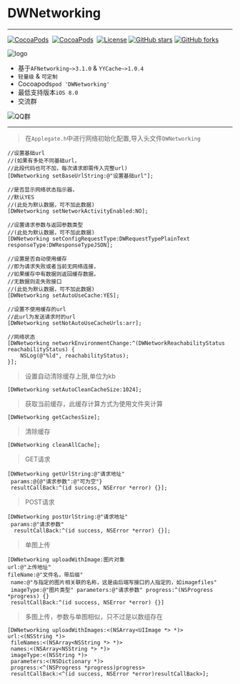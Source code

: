 # DWNetworking

---
[![CocoaPods](http://img.shields.io/cocoapods/v/DWNetworking.svg?style=flat)](http://cocoapods.org/?q=DWNetworking)&nbsp;
[![CocoaPods](http://img.shields.io/cocoapods/p/DWNetworking.svg?style=flat)](http://cocoapods.org/?q=DWNetworking)&nbsp;
[![License](https://img.shields.io/cocoapods/l/DWNetworking.svg?style=flat)](http://cocoapods.org/pods/DWNetworking) 
[![GitHub stars](https://img.shields.io/github/stars/dwanghello/DWNetworking.svg)](https://github.com/asiosldh/DWNetworking/stargazers)
[![GitHub forks](https://img.shields.io/github/forks/dwanghello/DWNetworking.svg)](https://github.com/asiosldh/DWNetworking/forkgazers)

![logo](https://github.com/CoderDwang/DWNetworking/blob/master/logo.png)

- 基于```AFNetworking~>3.1.0``` & ```YYCache~>1.0.4```
- ```轻量级``` & ```可定制```
- Cocoapods```pod 'DWNetworking'```
- 最低支持版本```iOS 8.0```
- 交流群

![QQ群](https://github.com/CoderDwang/DWNetworking/blob/master/QQ群.png)

---
> 在```Applegate.h```中进行网络初始化配置,导入头文件```DWNetworking```

    //设置基础url
    //(如果有多处不同基础url，
    //此段代码也可不加，每次请求即需传入完整url)
    [DWNetworking setBaseUrlString:@"设置基础url"];
    
    //是否显示网络状态指示器，
    //默认YES
    //(此处为默认数据，可不加此数据)
    [DWNetworking setNetworkActivityEnabled:NO];

    //设置请求参数与返回参数类型
    //(此处为默认数据，可不加此数据)
    [DWNetworking setConfigRequestType:DWRequestTypePlainText responseType:DWResponseTypeJSON];
    
    //设置是否自动使用缓存
    //即为请求失败或者当前无网络连接，
    //如果缓存中有数据则返回缓存数据，
    //无数据则走失败接口
    //(此处为默认数据，可不加此数据)
    [DWNetworking setAutoUseCache:YES];

    //设置不使用缓存的url
    //此url为发送请求时的url
    [DWNetworking setNotAutoUseCacheUrls:arr];
    
    //网络状态
    [DWNetworking networkEnvironmentChange:^(DWNetworkReachabilityStatus reachabilityStatus) {
        NSLog(@"%ld", reachabilityStatus);
    }];

> 设置自动清除缓存上限,单位为kb

    [DWNetworking setAutoCleanCacheSize:1024];

> 获取当前缓存，此缓存计算方式为使用文件夹计算

    [DWNetworking getCachesSize];

> 清除缓存

    [DWNetworking cleanAllCache];

> GET请求

    [DWNetworking getUrlString:@"请求地址"
     params:@{@"请求参数":@"可为空"} 
     resultCallBack:^(id success, NSError *error) {}];

> POST请求

    [DWNetworking postUrlString:@"请求地址"
     params:@"请求参数"
      resultCallBack:^(id success, NSError *error) {}];

> 单图上传

    [DWNetworking uploadWithImage:图片对象 
    url:@"上传地址" 
    fileName:@"文件名，带后缀"
     name:@"与指定的图片相关联的名称，这是由后端写接口的人指定的，如imagefiles" 
     imageType:@"图片类型" parameters:@"请求参数" progress:^(NSProgress *progress) {} 
     resultCallBack:^(id success, NSError *error) {}]

> 多图上传，参数与单图相似，只不过是以数组存在

    [DWNetworking uploadWithImages:<(NSArray<UIImage *> *)> 
    url:<(NSString *)>
     fileNames:<(NSArray<NSString *> *)> 
     names:<(NSArray<NSString *> *)> 
     imageType:<(NSString *)> 
     parameters:<(NSDictionary *)> 
     progress:<^(NSProgress *progress)progress> 
     resultCallBack:<^(id success, NSError *error)resultCallBack>];

